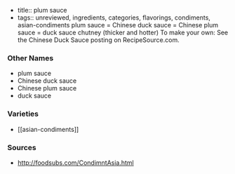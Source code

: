 - title:: plum sauce
- tags:: unreviewed, ingredients, categories, flavorings, condiments, asian-condiments
plum sauce = Chinese duck sauce = Chinese plum sauce = duck sauce chutney (thicker and hotter) To make your own: See the Chinese Duck Sauce posting on RecipeSource.com.

### Other Names

* plum sauce
* Chinese duck sauce
* Chinese plum sauce
* duck sauce

### Varieties

* [[asian-condiments]]

### Sources
* http://foodsubs.com/CondimntAsia.html
